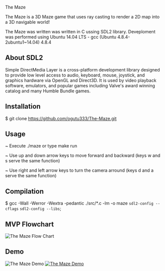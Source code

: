 The Maze

The Maze is a 3D Maze game that uses ray casting to render a 2D map into a 3D navigable world!

The Maze was written was written in C ussing SDL2 library. Deveploment was performed using Ubuntu 14.04 LTS - gcc (Ubuntu 4.8.4-2ubuntu1~14.04) 4.8.4

## About SDL2

Simple DirectMedia Layer is a cross-platform development library designed to provide low level access to audio, keyboard, mouse, joystick, and graphics hardware via OpenGL and Direct3D. It is used by video playback software, emulators, and popular games including Valve's award winning catalog and many Humble Bundle games.

## Installation

$ git clone https://github.com/ogutu333/The-Maze.git

## Usage

~ Execute ./maze or type make run

~ Use up and down arrow keys to move forward and backward (keys w and s serve the same function)

~ Use right and left arrow keys to turn the camera arround (keys d and a serve the same function)

## Compilation

$ gcc -Wall -Werror -Wextra -pedantic ./src/*.c -lm -o maze `sdl2-config --cflags` `sdl2-config --libs`;

## MVP Flowchart

![The Maze Flow Chart](https://i.imgur.com/t0MxNni.png)

## Demo

![The Maze Demo](https://www.dropbox.com/h?preview=xnmyq-5ydxh.mp4)
[![The Maze Demo](https://i.imgur.com/5Ss7s1S.png)](https://www.youtube.com/embed/6T2N8gNUTQ8)

